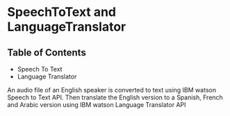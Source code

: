# SpeechToText and LanguageTranslator

<h2>Table of Contents</h2>
<ul>
    <li>Speech To Text</a></li>
    <li>Language Translator</a></li>
</ul>

An audio file of an English speaker is converted to text using IBM watson Speech to Text API. Then translate the English version to a Spanish, French and Arabic version using IBM watson Language Translator API
